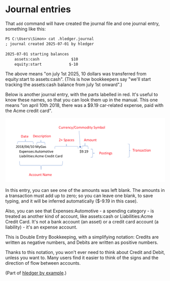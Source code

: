 # Journal entries

That `add` command will have created the journal file and one journal entry, something like this:
```
PS C:\Users\Simon> cat .hledger.journal
; journal created 2025-07-01 by hledger

2025-07-01 starting balances
    assets:cash              $10
    equity:start            $-10
```

The above means "on july 1st 2025, 10 dollars was transferred from equity:start to assets:cash".
(This is how bookkeepers say "we'll start tracking the assets:cash balance from july 1st onward".)

Below is another journal entry, with the parts labelled in red.
It's useful to know these names, so that you can look them up in the manual.
This one means "on april 10th 2018, there was a $9.19 car-related expense, paid with the Acme credit card".

[![a hledger transaction entry, with parts named](https://raw.githubusercontent.com/RobertNielsen1/hledger/master/hledger%20basic%20transaction%20--%20terms.png)](https://github.com/RobertNielsen1/hledger/blob/master/hledger%20basic%20transaction%20--%20terms.png)


In this entry, you can see one of the amounts was left blank.
The amounts in a transaction must add up to zero;
so you can leave one blank, to save typing, and it will be inferred automatically ($-9.19 in this case).

Also, you can see that Expenses:Automotive - a spending category - is treated
as another kind of account, like assets:cash or Liabilities:Acme Credit Card.
It's not a bank account (an asset) or a credit card account (a liability) -
it's an expense account.

This is Double Entry Bookkeeping, with a simplifying notation:
Credits are written as negative numbers, and Debits are written as positive numbers.

Thanks to this notation, you won't ever need to think about Credit and Debit, unless you want to.
Many users find it easier to think of the signs and the direction of flow between accounts.

(Part of [hledger by example](hledger-by-example.md).)
